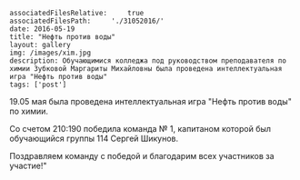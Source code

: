 ```
associatedFilesRelative:	 true
associatedFilesPath:	 './31052016/'
date: 2016-05-19
title: "Нефть против воды"
layout: gallery
img: /images/xim.jpg
description: Обучающимися колледжа под руководством преподавателя по химии Зубковой Маргариты Михайловны была проведена интеллектуальная игра "Нефть против воды"
tags: ['post']
```

19.05 мая была проведена интеллектуальная игра "Нефть против воды" по химии.

Со счетом 210:190 победила команда № 1, капитаном которой был обучающийся группы 114 Сергей Шикунов.

Поздравляем команду с победой и благодарим всех участников за участие!"
